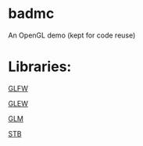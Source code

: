 # badmc
An OpenGL demo (kept for code reuse)

# Libraries:

  [GLFW](https://github.com/glfw/glfw)
  
  [GLEW](https://github.com/nigels-com/glew)
  
  [GLM](https://github.com/g-truc/glm) 
  
  [STB](https://github.com/nothings/stb) 
  
